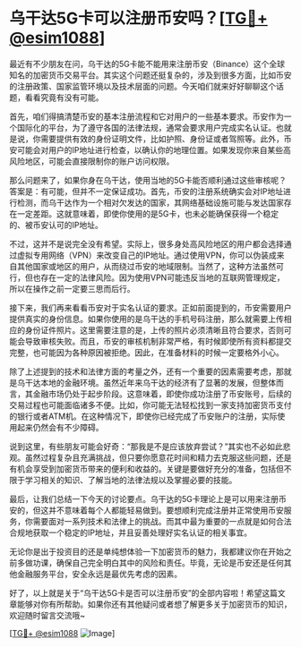 # 乌干达5G卡可以注册币安吗？[[TG💪+ @esim1088](https://t.me/s/esim1088)]

最近有不少朋友在问，乌干达的5G卡能不能用来注册币安（Binance）这个全球知名的加密货币交易平台。其实这个问题还挺复杂的，涉及到很多方面，比如币安的注册政策、国家监管环境以及技术层面的问题。今天咱们就来好好聊聊这个话题，看看究竟有没有可能。

首先，咱们得搞清楚币安的基本注册流程和它对用户的一些基本要求。币安作为一个国际化的平台，为了遵守各国的法律法规，通常会要求用户完成实名认证。也就是说，你需要提供有效的身份证明文件，比如护照、身份证或者驾照等。此外，币安可能会对用户的IP地址进行检查，以确认你的地理位置。如果发现你来自某些高风险地区，可能会直接限制你的账户访问权限。

那么问题来了，如果你身在乌干达，使用当地的5G卡能否顺利通过这些审核呢？答案是：有可能，但并不一定保证成功。首先，币安的注册系统确实会对IP地址进行检测，而乌干达作为一个相对欠发达的国家，其网络基础设施可能与发达国家存在一定差距。这就意味着，即使你使用的是5G卡，也未必能确保获得一个稳定的、被币安认可的IP地址。

不过，这并不是说完全没有希望。实际上，很多身处高风险地区的用户都会选择通过虚拟专用网络（VPN）来改变自己的IP地址。通过使用VPN，你可以伪装成来自其他国家或地区的用户，从而绕过币安的地域限制。当然了，这种方法虽然可行，但也存在一定的法律风险。因为使用VPN可能违反当地的互联网管理规定，所以在操作之前一定要三思而后行。

接下来，我们再来看看币安对于实名认证的要求。正如前面提到的，币安需要用户提供真实的身份信息。如果你使用的是乌干达的手机号码注册，那么就需要上传相应的身份证件照片。这里需要注意的是，上传的照片必须清晰且符合要求，否则可能会导致审核失败。而且，币安的审核机制非常严格，有时候即使所有资料都提交完整，也可能因为各种原因被拒绝。因此，在准备材料的时候一定要格外小心。

除了上述提到的技术和法律方面的考量之外，还有一个重要的因素需要考虑，那就是乌干达本地的金融环境。虽然近年来乌干达的经济有了显著的发展，但整体而言，其金融市场仍处于起步阶段。这意味着，即使你成功注册了币安账号，后续的交易过程也可能面临诸多不便。比如，你可能无法轻松找到一家支持加密货币支付的银行或者ATM机。在这种情况下，即使你已经完成了币安账户的注册，实际使用起来仍然会有不少障碍。

说到这里，有些朋友可能会好奇：“那我是不是应该放弃尝试？”其实也不必如此悲观。虽然过程复杂且充满挑战，但只要你愿意花时间和精力去克服这些问题，还是有机会享受到加密货币带来的便利和收益的。关键是要做好充分的准备，包括但不限于学习相关的知识、了解当地的法律法规以及掌握必要的技能。

最后，让我们总结一下今天的讨论要点。乌干达的5G卡理论上是可以用来注册币安的，但这并不意味着每个人都能轻易做到。要想顺利完成注册并正常使用币安服务，你需要面对一系列技术和法律上的挑战。而其中最为重要的一点就是如何合法合规地获取一个稳定的IP地址，并且妥善处理好实名认证的相关事宜。

无论你是出于投资目的还是单纯想体验一下加密货币的魅力，我都建议你在开始之前多做功课，确保自己完全明白其中的风险和责任。毕竟，无论是币安还是任何其他金融服务平台，安全永远是最优先考虑的因素。

好了，以上就是关于“乌干达5G卡是否可以注册币安”的全部内容啦！希望这篇文章能够对你有所帮助。如果你还有其他疑问或者想了解更多关于加密货币的知识，欢迎随时留言交流哦~

[[TG💪+ @esim1088](https://t.me/s/esim1088) ![Image](https://i.postimg.cc/4NQfJmqS/Snipaste-2025-05-13-00-14-12.png)]